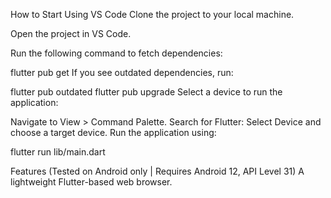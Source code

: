 How to Start Using VS Code
Clone the project to your local machine.

Open the project in VS Code.

Run the following command to fetch dependencies:

flutter pub get
If you see outdated dependencies, run:

flutter pub outdated
flutter pub upgrade
Select a device to run the application:

Navigate to View > Command Palette.
Search for Flutter: Select Device and choose a target device.
Run the application using:

flutter run lib/main.dart

Features (Tested on Android only | Requires Android 12, API Level 31)
A lightweight Flutter-based web browser.
